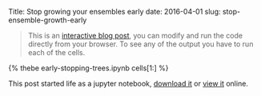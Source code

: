 Title: Stop growing your ensembles early
date: 2016-04-01
slug: stop-ensemble-growth-early


> This is an [interactive blog post](https://betatim.github.io/posts/really-interactive-posts/),
you can modify and run the code directly from your browser.
To see any of the output you have to run each of the cells.


{% thebe early-stopping-trees.ipynb cells[1:] %}

This post started life as a jupyter notebook,
[download it](/downloads/notebooks/early-stopping-trees.ipynb)
or
[view it](http://nbviewer.ipython.org/url/betatim.github.io//downloads/notebooks/early-stopping-trees.ipynb) online.
